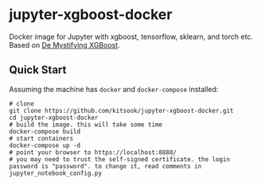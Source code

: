 # jupyter-xgboost-docker
Docker image for Jupyter with xgboost, tensorflow, sklearn, and torch etc. Based on [De Mystifying XGBoost](https://github.com/run2/demystify-xgboost).

## Quick Start
Assuming the machine has `docker` and `docker-compose` installed:
```
# clone
git clone https://github.com/kitsook/jupyter-xgboost-docker.git
cd jupyter-xgboost-docker
# build the image. this will take some time
docker-compose build
# start containers
docker-compose up -d
# point your browser to https://localhost:8888/
# you may need to trust the self-signed certificate. the login password is "password". to change it, read comments in jupyter_notebook_config.py
```
